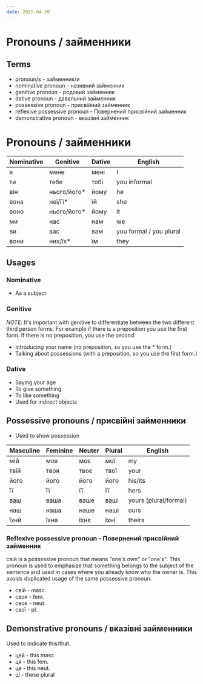 ```yaml
---
date: 2025-04-20
---
```

# Pronouns / займенники

## Terms

- pronoun/s - займенник/и
- nominative pronoun - називний займенник
- genitive pronoun - родовий займенник
- dative pronoun - давальний займенник
- possessive pronoun - присвійний займенник
- reflexive possessive pronoun - Повернений присвійний займенник
- demonstrative pronoun - вказівні займенник

# Pronouns / займенники

| Nominative | Genitive    | Dative | English                 |
| ---------- | ----------- | ------ | ----------------------- |
| я          | мене        | мені   | I                       |
| ти         | тебе        | тобі   | you informal            |
| він        | нього/його* | йому   | he                      |
| вона       | неї/її*     | їй     | she                     |
| воно       | нього/його* | йому   | it                      |
| ми         | нас         | нам    | we                      |
| ви         | вас         | вам    | you formal / you plural |
| вони       | них/їх*     | їм     | they                    |

## Usages

### Nominative

- As a subject

### Genitive

_NOTE_: It's important with genitive to differentiate between the two different third person forms. For example if there is a preposition you use the first form. If there is no preposition, you use the second.

- Introducing your name (no preposition, so you use the * form.)
- Talking about possessions (with a preposition, so you use the first form.)

### Dative

- Saying your age
- To give something
- To like something
- Used for indirect objects

## Possessive pronouns / присвійні займенники

- Used to show possession

| Masculine | Feminine | Neuter | Plural | English               |
| --------- | -------- | ------ | ------ | --------------------- |
| мій       | моя      | моє    | мої    | my                    |
| твій      | твоя     | твоє   | твої   | your                  |
| його      | йогo     | йогo   | йогo   | his/its               |
| її        | її       | її     | її     | hers                  |
| ваш       | ваша     | ваше   | ваші   | yours (plural/formal) |
| наш       | наша     | наше   | наші   | ours                  |
| їхнй      | їхня     | їхнє   | їхні   | theirs                |

### Reflexive possessive pronoun - Повернений присвійний займенник

свій is a possessive pronoun that means "one's own" or "one's".  This pronoun
is used to emphasize that something belongs to the subject of the sentence and
used in cases where you already know who the owner is. This avoids duplicated
usage of the same possessive pronoun.

- свій - masc.
- своя - fem.
- своє - neut.
- свої - pl.

## Demonstrative pronouns / вказівні займенники

Used to indicate this/that.

- цей - this masc.
- ця - this fem.
- це - this neut.
- ці - these plural
